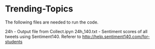 # Trending-Topics
The following files are needed to run the code.

24h - Output file from Collect.ipyn 
24h_140.txt - Sentiment scores of all tweets using Sentiment140. Referer to http://help.sentiment140.com/for-students
